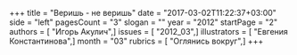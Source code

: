 +++
title = "Веришь - не веришь"
date = "2017-03-02T11:22:37+03:00"
side = "left"
pagesCount = "3"
slogan = ""
year = "2012"
startPage = "2"
authors = [ "Игорь Акулич",]
issues = [ "2012_03",]
illustrators = [ "Евгения Константинова",]
month = "03"
rubrics = [ "Оглянись вокруг",]
+++
